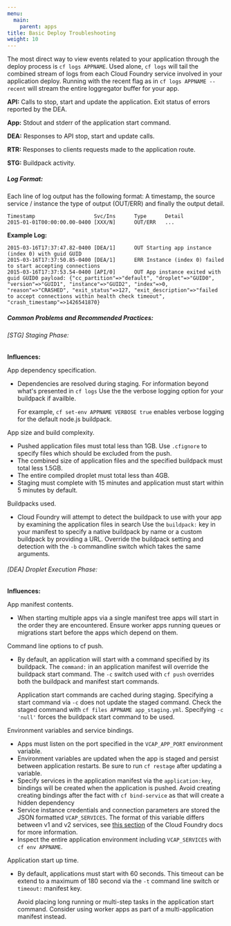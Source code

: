 ```yaml
---
menu:
  main:
    parent: apps
title: Basic Deploy Troubleshooting
weight: 10
---
```


The most direct way to view events related to your application through the deploy process is `cf logs APPNAME`. Used alone, `cf logs` will tail the combined stream of logs from each Cloud Foundry service involved in your application deploy. Running with the recent flag as in `cf logs APPNAME --recent` will stream the entire loggregator buffer for your app.

**API:**
Calls to stop, start and update the application. Exit status of errors reported by the DEA.

**App:**
Stdout and stderr of the application start command.

**DEA:**
Responses to API stop, start and update calls.

**RTR:**
Responses to clients requests made to the application route.

**STG:**
Buildpack activity.

##### Log Format:

Each line of log output has the following format: A timestamp, the source service / instance the type of output (OUT/ERR) and finally the output detail. 

	Timestamp                   Svc/Ins      Type      Detail
	2015-01-01T00:00:00.00-0400 [XXX/N]      OUT/ERR   ...

**Example Log:**
	       
	2015-03-16T17:37:47.82-0400 [DEA/1]      OUT Starting app instance (index 0) with guid GUID
	2015-03-16T17:37:50.85-0400 [DEA/1]      ERR Instance (index 0) failed to start accepting connections
	2015-03-16T17:37:53.54-0400 [API/0]      OUT App instance exited with guid GUID0 payload: {"cc_partition"=>"default", "droplet"=>"GUID0", "version"=>"GUID1", "instance"=>"GUID2", "index"=>0, "reason"=>"CRASHED", "exit_status"=>127, "exit_description"=>"failed to accept connections within health check timeout", "crash_timestamp"=>1426541870}

##### Common Problems and Recommended Practices:

###### [STG] Staging Phase:
 
**Influences:**
 
App dependency specification.

- Dependencies are resolved during staging. For information beyond what's presented in `cf logs` Use the the verbose logging option for your buildpack if availble.

	For example, `cf set-env APPNAME VERBOSE true` enables verbose logging for the default node.js buildpack.

App size and build complexity.

- Pushed application files must total less than 1GB. Use `.cfignore` to specify files which should be excluded from the push. 
- The combined size of application files and the specified buildpack must total less 1.5GB. 
- The entire compiled droplet must total less than 4GB.
- Staging must complete with 15 minutes and application must start within 5 minutes by default.

Buildpacks used.

- Cloud Foundry will attempt to detect the buildpack to use with your app by examining the application files in search Use the `buildpack:` key in your manifest to specify a native buildpack by name or a custom buildpack by providing a URL. Override the buildpack setting and detection with the `-b` commandline switch which takes the same arguments.

###### [DEA] Droplet Execution Phase:

**Influences:**

App manifest contents.

- When starting multiple apps via a single manifest tree apps will start in the order they are encountered. Ensure worker apps running queues or migrations start before the apps which depend on them.

Command line options to cf push. 

- By default, an application will start with a command specified by its buildpack. The `command:` in an application manifest will override the buildpack start command. The `-c` switch used with `cf push` overrides both the buildpack and manifest start commands. 

	Application start commands are cached during staging. Specifying a start command via `-c` does not update the staged command. Check the staged command with `cf files APPNAME app_staging.yml`. Specifying `-c 'null'` forces the buildpack start command to be used. 

Environment variables and service bindings.

- Apps must listen on the port specified in the `VCAP_APP_PORT` environment variable.
- Environment variables are updated when the app is staged and persist between application restarts. Be sure to run `cf restage` after updating a variable.
- Specify services in the application manifest via the `application:key`, bindings will be created when the application is pushed. Avoid creating creating bindings after the fact with `cf bind-service` as that will create a hidden dependency 
- Service instance credentials and connection parameters are stored the JSON formatted `VCAP_SERVICES`. The format of this variable differs between v1 and v2 services, see [this section](http://docs.cloudfoundry.org/devguide/deploy-apps/environment-variable.html#VCAP-SERVICES) of the Cloud Foundry docs for more information.
- Inspect the entire application environment including `VCAP_SERVICES` with `cf env APPNAME`.

Application start up time.

- By default, applications must start with 60 seconds. This timeout can be extend to a maximum of 180 second via the `-t` command line switch or `timeout:` manifest key.

	Avoid placing long running or multi-step tasks in the application start command. Consider using worker apps as part of a multi-application manifest instead.






